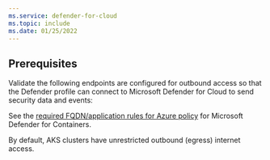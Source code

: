 ```yaml
---
ms.service: defender-for-cloud
ms.topic: include
ms.date: 01/25/2022
---
```


## Prerequisites

Validate the following endpoints are configured for outbound access so that the Defender profile can connect to Microsoft Defender for Cloud to send security data and events:

See the [required FQDN/application rules for Azure policy](../../aks/limit-egress-traffic.md#microsoft-defender-for-containers) for Microsoft Defender for Containers.

By default, AKS clusters have unrestricted outbound (egress) internet access. 
